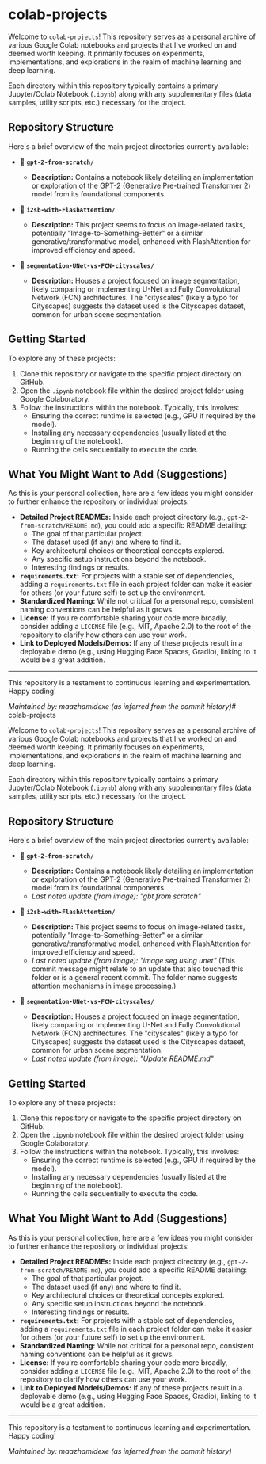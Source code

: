 # colab-projects

Welcome to `colab-projects`! This repository serves as a personal archive of various Google Colab notebooks and projects that I've worked on and deemed worth keeping. It primarily focuses on experiments, implementations, and explorations in the realm of machine learning and deep learning.

Each directory within this repository typically contains a primary Jupyter/Colab Notebook (`.ipynb`) along with any supplementary files (data samples, utility scripts, etc.) necessary for the project.

## Repository Structure

Here's a brief overview of the main project directories currently available:

*   📂 **`gpt-2-from-scratch/`**
    *   **Description:** Contains a notebook likely detailing an implementation or exploration of the GPT-2 (Generative Pre-trained Transformer 2) model from its foundational components.
    

*   📂 **`i2sb-with-FlashAttention/`**
    *   **Description:** This project seems to focus on image-related tasks, potentially "Image-to-Something-Better" or a similar generative/transformative model, enhanced with FlashAttention for improved efficiency and speed.
    
*   📂 **`segmentation-UNet-vs-FCN-cityscales/`**
    *   **Description:** Houses a project focused on image segmentation, likely comparing or implementing U-Net and Fully Convolutional Network (FCN) architectures. The "cityscales" (likely a typo for Cityscapes) suggests the dataset used is the Cityscapes dataset, common for urban scene segmentation.
   
## Getting Started

To explore any of these projects:

1.  Clone this repository or navigate to the specific project directory on GitHub.
2.  Open the `.ipynb` notebook file within the desired project folder using Google Colaboratory.
3.  Follow the instructions within the notebook. Typically, this involves:
    *   Ensuring the correct runtime is selected (e.g., GPU if required by the model).
    *   Installing any necessary dependencies (usually listed at the beginning of the notebook).
    *   Running the cells sequentially to execute the code.

## What You Might Want to Add (Suggestions)

As this is your personal collection, here are a few ideas you might consider to further enhance the repository or individual projects:

*   **Detailed Project READMEs:** Inside each project directory (e.g., `gpt-2-from-scratch/README.md`), you could add a specific README detailing:
    *   The goal of that particular project.
    *   The dataset used (if any) and where to find it.
    *   Key architectural choices or theoretical concepts explored.
    *   Any specific setup instructions beyond the notebook.
    *   Interesting findings or results.
*   **`requirements.txt`:** For projects with a stable set of dependencies, adding a `requirements.txt` file in each project folder can make it easier for others (or your future self) to set up the environment.
*   **Standardized Naming:** While not critical for a personal repo, consistent naming conventions can be helpful as it grows.
*   **License:** If you're comfortable sharing your code more broadly, consider adding a `LICENSE` file (e.g., MIT, Apache 2.0) to the root of the repository to clarify how others can use your work.
*   **Link to Deployed Models/Demos:** If any of these projects result in a deployable demo (e.g., using Hugging Face Spaces, Gradio), linking to it would be a great addition.

---

This repository is a testament to continuous learning and experimentation. Happy coding!

*Maintained by: maazhamidexe (as inferred from the commit history)*# colab-projects

Welcome to `colab-projects`! This repository serves as a personal archive of various Google Colab notebooks and projects that I've worked on and deemed worth keeping. It primarily focuses on experiments, implementations, and explorations in the realm of machine learning and deep learning.

Each directory within this repository typically contains a primary Jupyter/Colab Notebook (`.ipynb`) along with any supplementary files (data samples, utility scripts, etc.) necessary for the project.

## Repository Structure

Here's a brief overview of the main project directories currently available:

*   📂 **`gpt-2-from-scratch/`**
    *   **Description:** Contains a notebook likely detailing an implementation or exploration of the GPT-2 (Generative Pre-trained Transformer 2) model from its foundational components.
    *   *Last noted update (from image): "gbt from scratch"*

*   📂 **`i2sb-with-FlashAttention/`**
    *   **Description:** This project seems to focus on image-related tasks, potentially "Image-to-Something-Better" or a similar generative/transformative model, enhanced with FlashAttention for improved efficiency and speed.
    *   *Last noted update (from image): "image seg using unet"* (This commit message might relate to an update that also touched this folder or is a general recent commit. The folder name suggests attention mechanisms in image processing.)

*   📂 **`segmentation-UNet-vs-FCN-cityscales/`**
    *   **Description:** Houses a project focused on image segmentation, likely comparing or implementing U-Net and Fully Convolutional Network (FCN) architectures. The "cityscales" (likely a typo for Cityscapes) suggests the dataset used is the Cityscapes dataset, common for urban scene segmentation.
    *   *Last noted update (from image): "Update README.md"*

## Getting Started

To explore any of these projects:

1.  Clone this repository or navigate to the specific project directory on GitHub.
2.  Open the `.ipynb` notebook file within the desired project folder using Google Colaboratory.
3.  Follow the instructions within the notebook. Typically, this involves:
    *   Ensuring the correct runtime is selected (e.g., GPU if required by the model).
    *   Installing any necessary dependencies (usually listed at the beginning of the notebook).
    *   Running the cells sequentially to execute the code.

## What You Might Want to Add (Suggestions)

As this is your personal collection, here are a few ideas you might consider to further enhance the repository or individual projects:

*   **Detailed Project READMEs:** Inside each project directory (e.g., `gpt-2-from-scratch/README.md`), you could add a specific README detailing:
    *   The goal of that particular project.
    *   The dataset used (if any) and where to find it.
    *   Key architectural choices or theoretical concepts explored.
    *   Any specific setup instructions beyond the notebook.
    *   Interesting findings or results.
*   **`requirements.txt`:** For projects with a stable set of dependencies, adding a `requirements.txt` file in each project folder can make it easier for others (or your future self) to set up the environment.
*   **Standardized Naming:** While not critical for a personal repo, consistent naming conventions can be helpful as it grows.
*   **License:** If you're comfortable sharing your code more broadly, consider adding a `LICENSE` file (e.g., MIT, Apache 2.0) to the root of the repository to clarify how others can use your work.
*   **Link to Deployed Models/Demos:** If any of these projects result in a deployable demo (e.g., using Hugging Face Spaces, Gradio), linking to it would be a great addition.

---

This repository is a testament to continuous learning and experimentation. Happy coding!

*Maintained by: maazhamidexe (as inferred from the commit history)*

